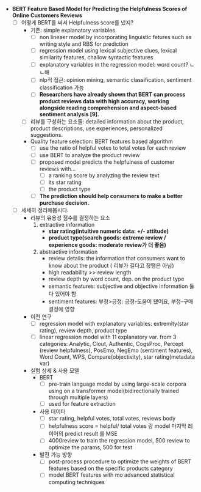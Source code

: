- **BERT Feature Based Model for Predicting the Helpfulness Scores of Online Customers Reviews**
    - [ ]  어떻게 BERT를 써서 Helpfulness score를 냈지?
        - 기존: simple explanatory variables
            - [ ]  non lineaer model by incorporating linguistic fetures such as writing style and RBS for prediction
            - [ ]  regression model using lexical subjective clues, lexical similarity features, challow syntactic features
            - [ ]  explanatory variables in the regression model: word count? ㄴㄴ해
            - [ ]  nlp적 접근: opinion mining, semantic classification, sentiment classification 가능
            - [ ]  **Researchers have already shown that BERT can process product reviews data with high accuracy, working alongside reading comprehension and aspect-based sentiment analysis [9].**
        - [ ]  리뷰를 구성하는 요소들: detailed information about the product, product descriptions, use experiences, personalized suggestions.
        - Quality feature selection: BERT features based algorithm
            - [ ]  use the ratio of helpful votes to total votes for each review
            - [ ]  use BERT to analyze the product review
            - [ ]  proposed model predicts the helpfulness of customer reviews with...
                - [ ]  a ranking score by analyzing the review text
                - [ ]  its star rating
                - [ ]  the product type
            - [ ]  **The prediction should help consumers to make a better purchase decision.**
    - [ ]  세세히 정리해봅시다.
        - 리뷰의 유용성 점수를 결정하는 요소
            1. extractive information
                - **star rating(intuitive numeric data: +/- attitude)**
                - **product type(search goods: extreme review / experience goods: moderate review가 더 좋음)**
            2. abstractive information
                - review details: the information that consumers want to know about the product ( 리뷰가 길다고 장땡은 아님)
                - high readability >> review length
                - review depth by word count, dep. on the product type
                - semantic features: subjective and objective information 둘 다 있어야 함
                - sentiment features: 부정>긍정: 긍정-도움이 됐어요, 부정-구매결정에 영향
        - 이전 연구
            - [ ]  regression model with explanatory variables: extremity(star rating), review depth, product type
            - [ ]  linear regression model with 11 explanatory var. from 3 categories: Analytic, Clout, Authentic, CogsProc, Percept (review helpfulness), PosEmo, NegEmo (sentiment features), Word Count, WPS, Compare(objectivity), star rating(metadata var)
        - 실험 상세 & 사용 모델
            - BERT
                - [ ]  pre-train language model by using large-scale corpora using on a transformer model(bidirectionally trained through multiple layers)
                - [ ]  used for feature extraction
            - 사용 데이터
                - [ ]  star rating, helpful votes, total votes, reviews body
                - [ ]  helpfulness score = helpful/ total votes 랑 model 마지막 레이어의 predict result 를 MSE
                - [ ]  4000review to train the regression model, 500 review to optimize the params, 500 for test
            - 발전 가능 방향
                - [ ]  post-process procedure to optimize the weights of BERT features based on the specific products category
                - [ ]  model BERT features with mo advanced statistical computing techniques
